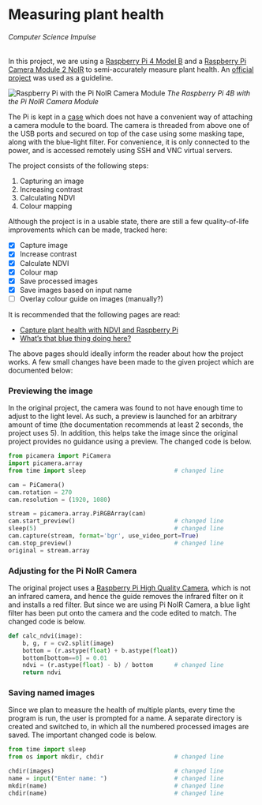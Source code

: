 # Measuring plant health

###### Computer Science Impulse

In this project, we are using a [Raspberry Pi 4 Model B](https://www.raspberrypi.com/products/raspberry-pi-4-model-b/) and a [Raspberry Pi Camera Module 2 NoIR](https://www.raspberrypi.com/products/pi-noir-camera-v2/) to semi-accurately measure plant health. An [official project](https://projects.raspberrypi.org/en/projects/astropi-ndvi/) was used as a guideline.

![Raspberry Pi with the Pi NoIR Camera Module](/images/rpi.png "Raspberry Pi with the Pi NoIR Camera Module")
_The Raspberry Pi 4B with the Pi NoIR Camera Module_

The Pi is kept in a [case](https://www.raspberrypi.com/products/raspberry-pi-4-case/) which does not have a convenient way of attaching a camera module to the board. The camera is threaded from above one of the USB ports and secured on top of the case using some masking tape, along with the blue-light filter. For convenience, it is only connected to the power, and is accessed remotely using SSH and VNC virtual servers.

The project consists of the following steps:
1. Capturing an image
2. Increasing contrast
3. Calculating NDVI
4. Colour mapping

Although the project is in a usable state, there are still a few quality-of-life improvements which can be made, tracked here:
- [x] Capture image
- [x] Increase contrast
- [x] Calculate NDVI
- [x] Colour map
- [x] Save processed images
- [x] Save images based on input name
- [ ] Overlay colour guide on images (manually?)

It is recommended that the following pages are read:
- [Capture plant health with NDVI and Raspberry Pi](https://projects.raspberrypi.org/en/projects/astropi-ndvi/)
- [What’s that blue thing doing here?](https://www.raspberrypi.com/news/whats-that-blue-thing-doing-here/)

The above pages should ideally inform the reader about how the project works. A few small changes have been made to the given project which are documented below:

### Previewing the image

In the original project, the camera was found to not have enough time to adjust to the light level. As such, a preview is launched for an arbitrary amount of time (the documentation recommends at least 2 seconds, the project uses 5). In addition, this helps take the image since the original project provides no guidance using a preview. The changed code is below.

```python
from picamera import PiCamera
import picamera.array
from time import sleep                         # changed line

cam = PiCamera()
cam.rotation = 270
cam.resolution = (1920, 1080)

stream = picamera.array.PiRGBArray(cam)
cam.start_preview()                            # changed line
sleep(5)                                       # changed line
cam.capture(stream, format='bgr', use_video_port=True)
cam.stop_preview()                             # changed line
original = stream.array
```

### Adjusting for the Pi NoIR Camera

The original project uses a [Raspberry Pi High Quality Camera](https://www.raspberrypi.com/products/raspberry-pi-high-quality-camera/), which is not an infrared camera, and hence the guide removes the infrared filter on it and installs a red filter. But since we are using Pi NoIR Camera, a blue light filter has been put onto the camera and the code edited to match. The changed code is below.

```python
def calc_ndvi(image):
    b, g, r = cv2.split(image)
    bottom = (r.astype(float) + b.astype(float))
    bottom[bottom==0] = 0.01
    ndvi = (r.astype(float) - b) / bottom      # changed line
    return ndvi
```

### Saving named images

Since we plan to measure the health of multiple plants, every time the program is run, the user is prompted for a name. A separate directory is created and switched to, in which all the numbered processed images are saved. The important changed code is below.

```python
from time import sleep
from os import mkdir, chdir                    # changed line

chdir(images)                                  # changed line
name = input("Enter name: ")                   # changed line
mkdir(name)                                    # changed line
chdir(name)                                    # changed line
```
